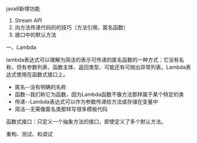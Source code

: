 java8新增功能

1. Stream API
2. 向方法传递代码的的技巧（方法引用，匿名函数）
3. 接口中的默认方法

一、Lambda

lambda表达式可以理解为简洁的表示可传递的匿名函数的一种方式：它没有名称，但有参数列表、函数主体、返回类型、可能还有可抛出异常列表。Lambda表达式使用在函数式接口上。
 * 匿名--没有明确的名称
 * 函数--我们称它为函数，因为Lambda函数不像方法那样属于某个特定的类
 * 传递--Lambda表达式可以作为参数传递给方法或存储在变量中
 * 简洁--无需像匿名类那样写很多模板代码

函数式接口：只定义一个抽象方法的接口，即使定义了多个默认方法。

重构、测试、和调试
